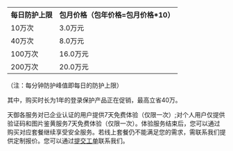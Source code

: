 <table class="t">
<tbody><tr>
<th> <b>每日防护上限</b>
</th><th> <b>包月价格（包年价格=包月价格*10）</b>
</th></tr>
<tr>
<td> 10万次
</td><td> 3.0万元
<tr>
<td> 40万次
</td><td> 8.0万元
<tr>
<td> 100万次
</td><td> 16.0万元
<tr>
<td> 200万次
</td><td> 20.0万元
</tbody></table>

（注：每分钟防护峰值即每日的防护上限）

其中，购买时长为1年的登录保护产品正在促销，最高立省40万。

天御各服务对已企业认证的用户提供7天免费体验（仅限一次）;对个人用户仅提供验证码和图片鉴黄服务7天免费体验（仅限一次）。体验服务结束后，您可以通过购买对应套餐继续享受安全服务。若线上套餐仍不能满足您的需求，需联系我们提供定制报价。您可以通过[提交工单](http://tce.fsphere.cn/service/professional.html)联系我们。
